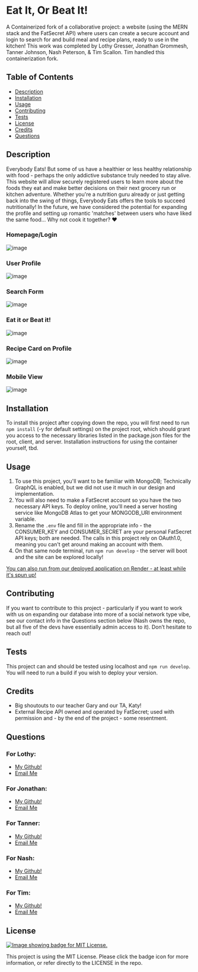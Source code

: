 # Eat It, Or Beat It!
A Containerized fork of a collaborative project: a website (using the MERN stack and the FatSecret API) where users can create a secure account and login to search for and build meal and recipe plans, ready to use in the kitchen! This work was completed by Lothy Gresser, Jonathan Grommesh, Tanner Johnson, Nash Peterson, &amp; Tim Scallon. Tim handled this containerization fork.

  ## Table of Contents
  - [Description](#description)
  - [Installation](#installation)
  - [Usage](#usage)
  - [Contributing](#contributing)
  - [Tests](#tests)
  - [License](#license)
  - [Credits](#credits)
  - [Questions](#questions)

  ## Description
  Everybody Eats! But some of us have a healthier or less healthy relationship with food - perhaps the only addictive substance truly needed to stay alive. This website will allow securely registered users to learn more about the foods they eat and make better decisions on their next grocery run or kitchen adventure. Whether you're a nutrition guru already or just getting back into the swing of things, Everybody Eats offers the tools to succeed nutritionally! In the future, we have considered the potential for expanding the profile and setting up romantic 'matches' between users who have liked the same food... Why not cook it together? ❤️

  ### Homepage/Login
  ![image](./screenshots/login.png)
  ### User Profile
  ![image](./screenshots/profile.png)
  ### Search Form
  ![image](./screenshots/search.png)
  ### Eat it or Beat it!
  ![image](./screenshots/eatitorbeatit.png)
  ### Recipe Card on Profile
  ![image](./screenshots/recipeonfile.png)
  ### Mobile View
  ![image](./screenshots/mobileview.png)


  ## Installation
  To install this project after copying down the repo, you will first need to run `npm install` (-y for default settings) on the project root, which should grant you access to the necessary libraries listed in the package.json files for the root, client, and server. Installation instructions for using the container yourself, tbd.

  ## Usage
  1. To use this project, you'll want to be familiar with MongoDB; Technically GraphQL is enabled, but we did not use it much in our design and implementation.
  2. You will also need to make a FatSecret account so you have the two necessary API keys. To deploy online, you'll need a server hosting service like MongoDB Atlas to get your MONGODB_URI environment variable.
  3. Rename the `.env` file and fill in the appropriate info - the CONSUMER_KEY and CONSUMER_SECRET are your personal FatSecret API keys; both are needed. The calls in this project rely on OAuth1.0, meaning you can't get around making an account with them.
  5. On that same node terminal, run `npm run develop` - the server will boot and the site can be explored locally!

  [You can also run from our deployed application on Render - at least while it's spun up!](https://project-03-yel1.onrender.com)

  ## Contributing
  If you want to contribute to this project - particularly if you want to work with us on expanding our database into more of a social network type vibe, see our contact info in the Questions section below (Nash owns the repo, but all five of the devs have essentially admin access to it). Don’t hesitate to reach out!

  ## Tests
  This project can and should be tested using localhost and `npm run develop`. You will need to run a build if you wish to deploy your version.
  
  ## Credits
  - Big shoutouts to our teacher Gary and our TA, Katy!
  - External Recipe API owned and operated by FatSecret; used with permission and - by the end of the project - some resentment.

  ## Questions
  ### For Lothy:
  - [My Github!](https://github.com/lothylg)
  - [Email Me](mailto:lothygresser@gmail.com?subject=Hello!)
  ### For Jonathan:
  - [My Github!](https://github.com/JonGrom)
  - [Email Me](mailto:grommeshjonathan@gmail.com?subject=Hello!)
  ### For Tanner:
  - [My Github!](https://github.com/tjjohnson76)
  - [Email Me](mailto:tannerjohnson08@gmail.com?subject=Hello!)
  ### For Nash:
  - [My Github!](https://github.com/TeutonicTed)
  - [Email Me](mailto:npeters021@gmail.com?subject=Hello!)
  ### For Tim:
  - [My Github!](https://www.github.com/floatingpoint-exaflop)
  - [Email Me](mailto:timscallon1@gmail.com?subject=Hello!)

  ## License
  [![Image showing badge for MIT License.](https://img.shields.io/badge/License-MIT_License-blue)](https://mit-license.org/)
  
  This project is using the MIT License. Please click the badge icon for more information, or refer directly to the LICENSE in the repo.